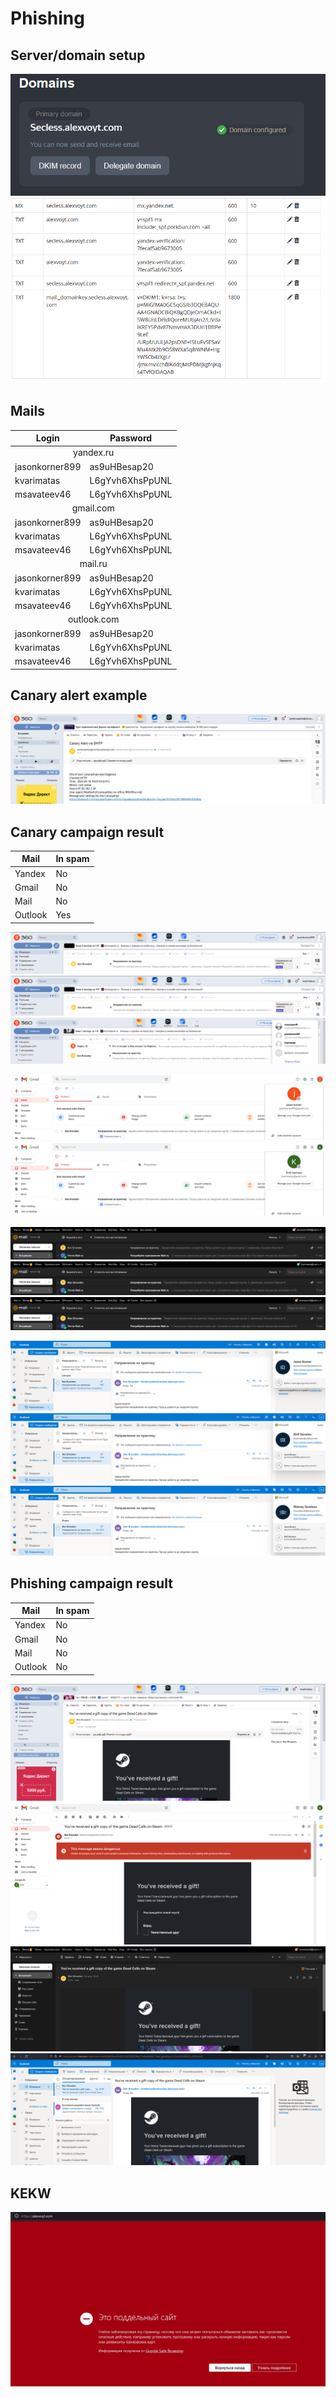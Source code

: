 # Phishing

## Server/domain setup

![Yandex](screenshots/Yandex%20domain.png)
![DNS](screenshots/DNS%20records.png)

## Mails

<table>
	<thead>
	<tr>
		<th>Login</th>
		<th>Password</th>
	</tr>
	</thead>
	<tbody>
	<tr>
		<td colspan="2" style="text-align: center">yandex.ru</td>
	</tr>
	<tr>
		<td>jasonkorner899</td>
		<td>as9uHBesap20</td>
	</tr>
	<tr>
		<td>kvarimatas</td>
		<td>L6gYvh6XhsPpUNL</td>
	</tr>
	<tr>
		<td>msavateev46</td>
		<td>L6gYvh6XhsPpUNL</td>
	</tr>
	<tr>
		<td colspan="2" style="text-align: center">gmail.com</td>
	</tr>
	<tr>
		<td>jasonkorner899</td>
		<td>as9uHBesap20</td>
	</tr>
	<tr>
		<td>kvarimatas</td>
		<td>L6gYvh6XhsPpUNL</td>
	</tr>
	<tr>
		<td>msavateev46</td>
		<td>L6gYvh6XhsPpUNL</td>
	</tr>
	<tr>
		<td colspan="2" style="text-align: center">mail.ru</td>
	</tr>
	<tr>
		<td>jasonkorner899</td>
		<td>as9uHBesap20</td>
	</tr>
	<tr>
		<td>kvarimatas</td>
		<td>L6gYvh6XhsPpUNL</td>
	</tr>
	<tr>
		<td>msavateev46</td>
		<td>L6gYvh6XhsPpUNL</td>
	</tr>
	<tr>
		<td colspan="2" style="text-align: center">outlook.com</td>
	</tr>
	<tr>
		<td>jasonkorner899</td>
		<td>as9uHBesap20</td>
	</tr>
	<tr>
		<td>kvarimatas</td>
		<td>L6gYvh6XhsPpUNL</td>
	</tr>
	<tr>
		<td>msavateev46</td>
		<td>L6gYvh6XhsPpUNL</td>
	</tr>
</table>

## Canary alert example

![Canary alert](screenshots/Canary%20alert%20old.png)

## Canary campaign result

<table>
	<thead>
	<tr>
		<th>Mail</th>
		<th>In spam</th>
	</tr>
	</thead>
	<tbody>
	<tr>
		<td>Yandex</td>
		<td>No</td>
	</tr>
	<tr>
		<td>Gmail</td>
		<td>No</td>
	</tr>
	<tr>
		<td>Mail</td>
		<td>No</td>
	</tr>
  <tr>
		<td>Outlook</td>
		<td>Yes</td>
	</tr>
</table>

![canary_yandex_1](screenshots/Canary%20yandex%201%20not%20spam.png)
![canary_yandex_2](screenshots/Canary%20yandex%202%20not%20spam.png)
![canary_yandex_3](screenshots/Canary%20yandex%203%20not%20spam.png)

![canary_gmail_1](screenshots/Canary%20gmail%201%20not%20spam.png)
![canary_gmail_2](screenshots/Canary%20gmail%202%20not%20spam.png)

![canary_mail_1](screenshots/Canary%20mail%201%20not%20spam.png)
![canary_mail_2](screenshots/Canary%20mail%202%20not%20spam.png)
![canary_mail_3](screenshots/Canary%20mail%203%20not%20spam.png)

![canary_outlook_1](screenshots/Canary%20outlook%201%20spam.png)
![canary_outlook_2](screenshots/Canary%20outlook%202%20spam.png)
![canary_outlook_3](screenshots/Canary%20outlook%203%20spam.png)

## Phishing campaign result

<table>
	<thead>
	<tr>
		<th>Mail</th>
		<th>In spam</th>
	</tr>
	</thead>
	<tbody>
	<tr>
		<td>Yandex</td>
		<td>No</td>
	</tr>
	<tr>
		<td>Gmail</td>
		<td>No</td>
	</tr>
	<tr>
		<td>Mail</td>
		<td>No</td>
	</tr>
  <tr>
		<td>Outlook</td>
		<td>No</td>
	</tr>
</table>

![steam_yandex_1](screenshots/steam%20yandex%20not%20spam.png)
![steam_gmail_1](screenshots/steam%20gmail%20not%20spam.png)
![steam_mail_1](screenshots/steam%20mail%20not%20spam.png)
![steam_outlook_1](screenshots/steam%20outlook%20not%20spam.png)

## KEKW

![KEKW](screenshots/bruh.png)
